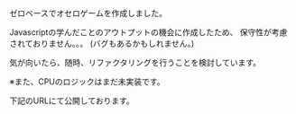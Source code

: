 ゼロベースでオセロゲームを作成しました。

Javascriptの学んだことのアウトプットの機会に作成したため、
保守性が考慮されておりません。。。
(バグもあるかもしれません。)

気が向いたら、随時、リファクタリングを行うことを検討しています。

※また、CPUのロジックはまだ未実装です。

下記のURLにて公開しております。


